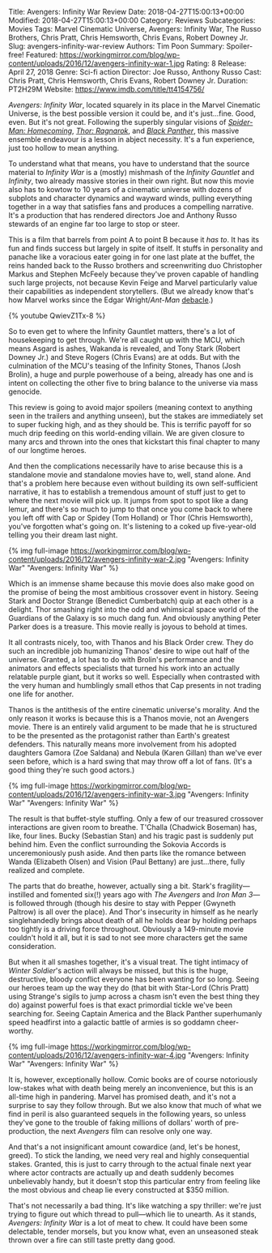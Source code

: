 Title: Avengers: Infinity War Review
Date: 2018-04-27T15:00:13+00:00
Modified: 2018-04-27T15:00:13+00:00
Category: Reviews
Subcategories: Movies
Tags: Marvel Cinematic Universe, Avengers: Infinity War, The Russo Brothers, Chris Pratt, Chris Hemsworth, Chris Evans, Robert Downey Jr.
Slug: avengers-infinity-war-review
Authors: Tim Poon
Summary: Spoiler-free!
Featured: https://workingmirror.com/blog/wp-content/uploads/2016/12/avengers-infinity-war-1.jpg
Rating: 8
Release: April 27, 2018
Genre: Sci-fi action
Director: Joe Russo, Anthony Russo
Cast: Chris Pratt, Chris Hemsworth, Chris Evans, Robert Downey Jr.
Duration: PT2H29M
Website: https://www.imdb.com/title/tt4154756/

*Avengers: Infinity War*, located squarely in its place in the Marvel Cinematic Universe, is the best possible version it could be, and it's just...fine. Good, even. But it's not great. Following the superbly singular visions of [*Spider-Man: Homecoming*](https://workingmirror.com/2017/07/07/spider-man-homecoming-review/), [*Thor: Ragnarok*](https://workingmirror.com/2017/11/06/thor-ragnarok-review/), and [*Black Panther*](https://workingmirror.com/2018/02/19/black-panther-review/), this massive ensemble endeavour is a lesson in abject necessity. It's a fun experience, just too hollow to mean anything.

To understand what that means, you have to understand that the source material to *Infinity War* is a (mostly) mishmash of the *Infinity Gauntlet* and *Infinity*, two already massive stories in their own right. But now this movie also has to kowtow to 10 years of a cinematic universe with dozens of subplots and character dynamics and wayward winds, pulling everything together in a way that satisfies fans and produces a compelling narrative. It's a production that has rendered directors Joe and Anthony Russo stewards of an engine far too large to stop or steer.

This is a film that barrels from point A to point B because it *has to*. It has its fun and finds success but largely in spite of itself. It stuffs in personality and panache like a voracious eater going in for one last plate at the buffet, the reins handed back to the Russo brothers and screenwriting duo Christopher Markus and Stephen McFeely because they've proven capable of handling such large projects, not because Kevin Feige and Marvel particularly value their capabilities as independent storytellers. (But we already know that's how Marvel works since the Edgar Wright/*Ant-Man* [debacle](https://nerdist.com/edgar-wright-reveals-why-he-left-ant-man/).)

{% youtube QwievZ1Tx-8 %}

So to even get to where the Infinity Gauntlet matters, there's a lot of housekeeping to get through. We're all caught up with the MCU, which means Asgard is ashes, Wakanda is revealed, and Tony Stark (Robert Downey Jr.) and Steve Rogers (Chris Evans) are at odds. But with the culmination of the MCU's teasing of the Infinity Stones, Thanos (Josh Brolin), a huge and purple powerhouse of a being, already has one and is intent on collecting the other five to bring balance to the universe via mass genocide.

This review is going to avoid major spoilers (meaning context to anything seen in the trailers and anything unseen), but the stakes are immediately set to super fucking high, and as they should be. This is terrific payoff for so much drip feeding on this world-ending villain. We are given closure to many arcs and thrown into the ones that kickstart this final chapter to many of our longtime heroes.

And then the complications necessarily have to arise because this is a standalone movie and standalone movies have to, well, stand alone. And that's a problem here because even without building its own self-sufficient narrative, it has to establish a tremendous amount of stuff just to get to where the next movie will pick up. It jumps from spot to spot like a dang lemur, and there's so much to jump to that once you come back to where you left off with Cap or Spidey (Tom Holland) or Thor (Chris Hemsworth), you've forgotten what's going on. It's listening to a coked up five-year-old telling you their dream last night.

{% img full-image https://workingmirror.com/blog/wp-content/uploads/2016/12/avengers-infinity-war-2.jpg "Avengers: Infinity War" "Avengers: Infinity War" %}

Which is an immense shame because this movie does also make good on the promise of being the most ambitious crossover event in history. Seeing Stark and Doctor Strange (Benedict Cumberbatch) quip at each other is a delight. Thor smashing right into the odd and whimsical space world of the Guardians of the Galaxy is so much dang fun. And obviously anything Peter Parker does is a treasure. This movie really is joyous to behold at times.

It all contrasts nicely, too, with Thanos and his Black Order crew. They do such an incredible job humanizing Thanos' desire to wipe out half of the universe. Granted, a lot has to do with Brolin's performance and the animators and effects specialists that turned his work into an actually relatable purple giant, but it works so well. Especially when contrasted with the very human and humblingly small ethos that Cap presents in not trading one life for another.

Thanos is the antithesis of the entire cinematic universe's morality. And the only reason it works is because this is a Thanos movie, not an Avengers movie. There is an entirely valid argument to be made that he is structured to be the presented as the protagonist rather than Earth's greatest defenders. This naturally means more involvement from his adopted daughters Gamora (Zoe Saldana) and Nebula (Karen Gillan) than we've ever seen before, which is a hard swing that may throw off a lot of fans. (It's a good thing they're such good actors.)

{% img full-image https://workingmirror.com/blog/wp-content/uploads/2016/12/avengers-infinity-war-3.jpg "Avengers: Infinity War" "Avengers: Infinity War" %}

The result is that buffet-style stuffing. Only a few of our treasured crossover interactions are given room to breathe. T'Challa (Chadwick Boseman) has, like, four lines. Bucky (Sebastian Stan) and his tragic past is suddenly put behind him. Even the conflict surrounding the Sokovia Accords is unceremoniously push aside. And then parts like the romance between Wanda (Elizabeth Olsen) and Vision (Paul Bettany) are just...there, fully realized and complete.

The parts that do breathe, however, actually sing a bit. Stark's fragility—instilled and fomented six(!) years ago with *The Avengers* and *Iron Man 3*—is followed through (though his desire to stay with Pepper (Gwyneth Paltrow) is all over the place). And Thor's insecurity in himself as he nearly singlehandedly brings about death of all he holds dear by holding perhaps too tightly is a driving force throughout. Obviously a 149-minute movie couldn't hold it all, but it is sad to not see more characters get the same consideration.

But when it all smashes together, it's a visual treat. The tight intimacy of *Winter Soldier*'s action will always be missed, but this is the huge, destructive, bloody conflict everyone has been wanting for so long. Seeing our heroes team up the way they do (that bit with Star-Lord (Chris Pratt) using Strange's sigils to jump across a chasm isn't even the best thing they do) against powerful foes is that exact primordial tickle we've been searching for. Seeing Captain America and the Black Panther superhumanly speed headfirst into a galactic battle of armies is so goddamn cheer-worthy.

{% img full-image https://workingmirror.com/blog/wp-content/uploads/2016/12/avengers-infinity-war-4.jpg "Avengers: Infinity War" "Avengers: Infinity War" %}

It is, however, exceptionally hollow. Comic books are of course notoriously low-stakes what with death being merely an inconvenience, but this is an all-time high in pandering. Marvel has promised death, and it's not a surprise to say they follow through. But we also know that much of what we find in peril is also guaranteed sequels in the following years, so unless they've gone to the trouble of faking millions of dollars' worth of pre-production, the next *Avengers* film can resolve only one way.

And that's a not insignificant amount cowardice (and, let's be honest, greed). To stick the landing, we need very real and highly consequential stakes. Granted, this is just to carry through to the actual finale next year where actor contracts are actually up and death suddenly becomes unbelievably handy, but it doesn't stop this particular entry from feeling like the most obvious and cheap lie every constructed at $350 million.

That's not necessarily a bad thing. It's like watching a spy thriller: we're just trying to figure out which thread to pull—which lie to unearth. As it stands, *Avengers: Infinity War* is a lot of meat to chew. It could have been some delectable, tender morsels, but you know what, even an unseasoned steak thrown over a fire can still taste pretty dang good.
